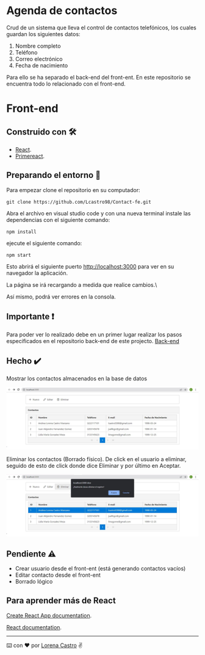 # Agenda de contactos

Crud de un sistema que lleva el control de contactos telefónicos, los cuales guardan los siguientes datos:

1. Nombre completo
2. Teléfono
3. Correo electrónico
4. Fecha de nacimiento

Para ello se ha separado el back-end del front-ent. En este repositorio se encuentra todo lo relacionado con el front-end.

# Front-end

## Construido con 🛠️

- [React](https://github.com/facebook/create-react-app).
- [Primereact](https://www.primefaces.org/primereact/).

## Preparando el entorno 🔧

Para empezar clone el repositorio en su computador:
```plain
git clone https://github.com/Lcastro98/Contact-fe.git
```
Abra el archivo en visual studio code y con una nueva terminal instale las dependencias con el siguiente comando:
```plain
npm install
```
ejecute el siguiente comando:
```plain
npm start
```
Esto abrirá el siguiente puerto [http://localhost:3000](http://localhost:3000) para ver en su navegador la aplicación.

La página se irá recargando a medida que realice cambios.\

Así mismo, podrá ver errores en la consola.

## Importante ❗
Para poder ver lo realizado debe en un primer lugar realizar los pasos especificados en el repositorio back-end de este projecto.
[Back-end](https://github.com/Lcastro98/Contact)

## Hecho ✔️

Mostrar los contactos almacenados en la base de datos

![alt text](https://github.com/Lcastro98/Contact-fe/blob/main/public/localhost.JPG?raw=true)

Eliminar los contactos (Borrado físico). De click en el usuario a eliminar, seguido de esto de click donde dice Eliminar y por último en Aceptar.

![alt text](https://github.com/Lcastro98/Contact-fe/blob/main/public/delete.JPG?raw=true)

## Pendiente ⚠️
- Crear usuario desde el front-ent (está generando contactos vacíos)
- Editar contacto desde el front-ent
- Borrado lógico

## Para aprender más de React

[Create React App documentation](https://facebook.github.io/create-react-app/docs/getting-started).

[React documentation](https://reactjs.org/).

---
⌨️ con ❤️ por [Lorena Castro](https://github.com/Lcastro98) ✌

